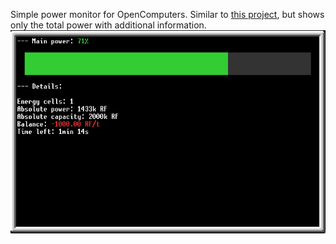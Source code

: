 Simple power monitor for OpenComputers.
Similar to [this project](https://github.com/ebonyfaye/Minecraft-OC), but shows only the total power with additional information.<br/>
![](preview.png?raw=true)
